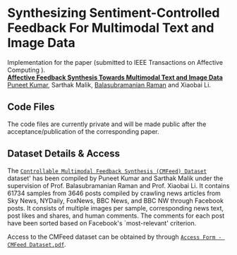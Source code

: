 Synthesizing Sentiment-Controlled Feedback For Multimodal Text and Image Data
================================================

Implementation for the paper (submitted to IEEE Transactions on Affective Computing ). <br>
**[Affective Feedback Synthesis Towards Multimodal Text and Image Data][1]**<br>
[Puneet Kumar](https://puneet-kr.github.io/), Sarthak Malik, [Balasubramanian Raman](http://faculty.iitr.ac.in/~balarfma/) and Xiaobai Li. 

## Code Files
The code files are currently private and will be made public after the acceptance/publication of the corresponding paper. 

Dataset Details & Access
-------------------------
The [`Controllable Multimodal Feedback Synthesis (CMFeed) Dataset`][2] dataset' has been compiled by Puneet Kumar and Sarthak Malik under the supervision of Prof. Balasubramanian Raman and Prof. Xiaobai Li. It contains $61734$ samples from $3646$ posts compiled by crawling news articles from Sky News, NYDaily, FoxNews, BBC News, and BBC NW through Facebook posts. It consists of multiple images per sample, corresponding news text, post likes and shares, and human comments. The comments for each post have been sorted based on Facebook's `most-relevant' criterion.

Access to the CMFeed dataset can be obtained by through [`Access Form - CMFeed Dataset.pdf`][2].   

[1]: https://dl.acm.org/journal/tomm
[2]: https://github.com/MIntelligence-Group/CMFeed/blob/main/Access%20Form%20-%20CMFeed%20Dataset.pdf

